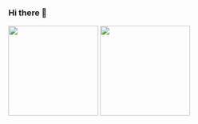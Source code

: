### Hi there 👋

<div>
  <img src="https://github-readme-stats.vercel.app/api?username=victor-limaa&show_icons=true&theme=react" height="180em" />
  <img src="https://github-readme-stats.vercel.app/api/top-langs/?username=anuraghazra&theme=react&layout=compact" height="180em" />
</div>
